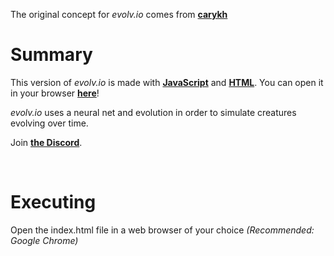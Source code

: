 The original concept for *evolv\.io* comes from **[carykh](https://www.youtube.com/watch?v=OLnv8QaEDL0)**

# Summary
This version of *evolv\.io* is made with **[JavaScript](https://developer.mozilla.org/en-US/docs/Web/JavaScript)** and **[HTML](https://developer.mozilla.org/en-US/docs/Web/HTML)**. You can open it in your browser **[here](https://rawgit.com/evolvio4all/evolvio4JavaScript/master/index.html)**!

*evolv\.io* uses a neural net and evolution in order to simulate creatures evolving over time.

Join **[the Discord](https://discord.gg/f6Qm8NX)**.

&nbsp;

# Executing
Open the index.html file in a web browser of your choice *(Recommended: Google Chrome)*
